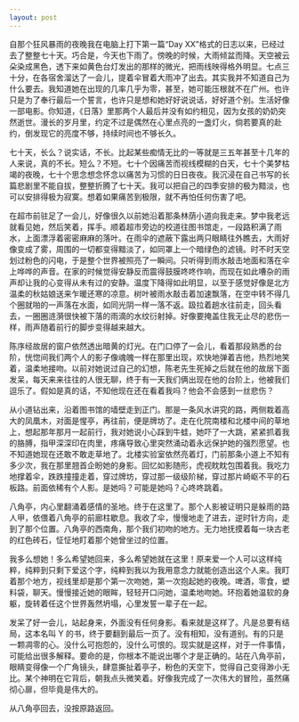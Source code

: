 ```yaml
---
layout: post
---
```


自那个狂风暴雨的夜晚我在电脑上打下第一篇“Day XX”格式的日志以来，已经过去了整整七十天。巧合是，今天也下雨了。傍晚的时候，大雨倾盆而降。天空被云朵染成黑色，透下来如黄色台灯发出的那样的微光，把雨线映得格外明显。七点三十分，在各宿舍溜达了一会儿，提着伞冒着大雨冲了出去。其实我并不知道自己为什么要去。我知道她在出现的几率几乎为零，甚至，她可能压根就不在广州。也许只是为了奉行最后一个誓言，也许只是想和她好好说说话，好好道个别。生活好像一部电影。你知道，《日落》里那两个人最后并没有如约相见，因为女孩的奶奶突然逝世。漫长的岁月里，约定不过是偶然在心里点亮的一盏灯火，倘若要真的赴约，倒发现它的亮度不够，持续时间也不够长久。

七十天，长么？说实话，不长。比起某些痴情无比的一等就是三五年甚至十几年的人来说，真的不长。短么？不短。七十个因痛苦而视线模糊的白天，七十个美梦枯竭的夜晚，七十个思念想念怀念以痛苦为习惯的日日夜夜。我沉浸在自己书写的长篇悲剧里不能自拔，整整折腾了七十天。我可以把自己的四季安排的极为黯淡，也可以安排得极为寂寞。想着如果痛苦到极限，就不再怕任何伤害了吧。

在超市前驻足了一会儿，好像很久以前她沿着那条林荫小道向我走来。梦中我老远就看见她，然后笑着，挥手。顺着超市旁边的校道往图书馆走，一段路积满了雨水，上面漂浮着密密麻麻的落叶。在雨伞的遮蔽下露出两只眼睛往外瞧去，大雨好像变成了雾，周围的一切都变得黯淡了，如同罩上一个暗绿色的滤镜。时不时天空划过粉色的闪电，于是整个世界被照亮了一瞬间。只听得到雨水敲击地面和落在伞上哗哗的声音。在家的时候觉得安静反而震得鼓膜咚咚作响，而现在如此嘈杂的雨声却让我的心变得从未有过的安静。温度下降得如此明显，以至于感觉好像是北方温柔的秋姑娘送来乍暖还寒的凉意。树叶被雨水敲击着加速飘落，在空中转不得几个圈就啪的一声落在水面，如同光阴一样一落不返。趿拉着趟水往前走，回头看去，一圈圈涟漪很快被下落的雨滴的水纹衍射掉。好像要掩盖住我无止尽的悲伤一样，雨声随着前行的脚步变得越来越大。

陈序经故居的窗户依然透出暗黄的灯光。在门口停了一会儿，看着那段熟悉的台阶，恍惚间我们两个人的影子像魂魄一样在那里出现，欢快地弹着吉他，热烈地笑着，温柔地接吻。以前对她说过自己的幻想，陈老先生死掉之后就在他的故居下面发呆，每天来来往往的人很无聊，终于有一天我们俩出现在他的台阶上，他被我们逗乐了。假如是真的话，不知他现在还在看着我吗？他会不会感到一丝悲伤？

从小道钻出来，沿着图书馆的墙壁走到正门。那是一条风水讲究的路，两侧栽着高大的凤凰木，对面是惺亭，再往前，便是牌坊了。走在化院南楼和北楼中间的草地上，想起那年那月一起前行，我对她说小心踩到牛蛙，她吓了一大跳，紧紧抓着我的胳膊，指甲深深印在肉里，疼痛导致心里突然涌动着永远保护她的强烈愿望。也不知道她现在还敢不敢走草地了。北楼实验室依然亮着灯，门前那条小道上不知有多少次，我在那里翘首企盼她的身影。回忆如影随形，虎视眈眈包围着我。我吃力地撑着伞，跌跌撞撞走着，穿过牌坊，穿过那一级级阶梯，穿过那片崎岖不平的石板路。前面依稀有个人影。是她吗？可能是她吗？心咚咚跳着。

八角亭，内心里翻涌着感情的圣地。终于在这里了。那个人影被证明只是躲雨的路人甲，依偎着八角亭的前廊柱歇息。我收了伞，慢慢地走了进去，逆时针方向，走到了那个位置。八角亭的西南角，那个我们初吻的地方。无力地抚摸着每一块古老的红色砖石，怔怔地盯着那个她曾坐过的位置。

我多么想她！多么希望她回来，多么希望她就在这里！原来爱一个人可以这样纯粹，纯粹到只剩下爱这个字，纯粹到我以为我用意念力就能创造出这个人来。我盯着那个地方，视线里却是那个第一次吻她，第一次抱起她的夜晚。啤酒，零食，塑料袋，聊天。慢慢接近她的眼眸，轻轻开口问她，温柔地吻她。环抱着她温软的身躯，旋转着任这个世界轰然坍塌，心里发誓一辈子在一起。

发呆了好一会儿，站起身来，外面没有任何身影。看来就是这样了。凡是总要有结局，这本名叫 Y 的书，终于要翻到最后一页了。没有相知，没有道别。有的只是一颗凋零的心。没什么可抱怨的，没什么可恨的。现实就是这样，对于一件事情，可能给出很多解释。要命的是，你根本不能说出哪个才是正确的。站在八角亭前，眼睛变得像一个广角镜头，肆意撕扯着亭子，粉色的天空下，觉得自己变得渺小无比。某个神明在它背后，朝我点头微笑着。好像我完成了一次伟大的冒险，虽然痛彻心扉，但毕竟是伟大的。

从八角亭回去，没按原路返回。
